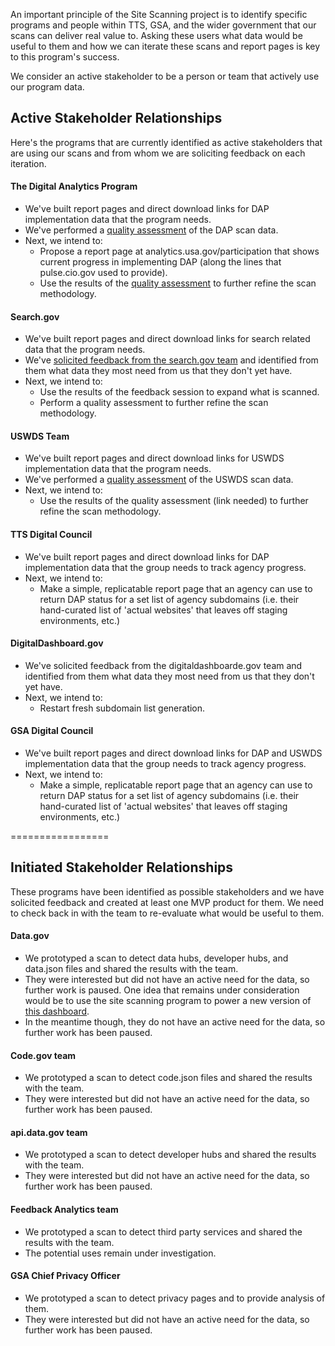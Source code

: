 An important principle of the Site Scanning project is to identify specific programs and people within TTS, GSA, and the wider government that our scans can deliver real value to.  Asking these users what data would be useful to them and how we can iterate these scans and report pages is key to this program's success.  

We consider an active stakeholder to be a person or team that actively use our program data.  

## Active Stakeholder Relationships

Here's the programs that are currently identified as active stakeholders that are using our scans and from whom we are soliciting feedback on each iteration.   

#### The Digital Analytics Program 

* We've built report pages and direct download links for DAP implementation data that the program needs.  
* We've performed a [quality assessment](/scans/qa_analysis/dap-scan-6-20.md) of the DAP scan data. 
* Next, we intend to:
  * Propose a report page at analytics.usa.gov/participation that shows current progress in implementing DAP (along the lines that pulse.cio.gov used to provide).  
  * Use the results of the [quality assessment](/scans/qa_analysis/dap-scan-6-20.md) to further refine the scan methodology.  

#### Search.gov 

* We've built report pages and direct download links for search related data that the program needs.  
* We've [solicited feedback from the search.gov team](https://docs.google.com/document/d/1bdRXgFYRGBASjJ5FEFwLUEksJIk8YxbTSGspVxrdctU/edit) and identified from them what data they most need from us that they don't yet have.  
* Next, we intend to:
  * Use the results of the feedback session to expand what is scanned.  
  * Perform a quality assessment to further refine the scan methodology.  


#### USWDS Team 

* We've built report pages and direct download links for USWDS implementation data that the program needs.  
* We've performed a [quality assessment](https://github.com/18F/site-scanning-documentation/blob/main/scans/qa_analysis/uswds-scan-7-20.md) of the USWDS scan data. 
* Next, we intend to:
  * Use the results of the quality assessment (link needed) to further refine the scan methodology.  


#### TTS Digital Council

* We've built report pages and direct download links for DAP implementation data that the group needs to track agency progress.  
* Next, we intend to:
  * Make a simple, replicatable report page that an agency can use to return DAP status for a set list of agency subdomains (i.e. their hand-curated list of 'actual websites' that leaves off staging environments, etc.) 
  
#### DigitalDashboard.gov

* We've solicited feedback from the digitaldashboarde.gov team and identified from them what data they most need from us that they don't yet have.  
* Next, we intend to:
  * Restart fresh subdomain list generation.  

#### GSA Digital Council 

* We've built report pages and direct download links for DAP and USWDS implementation data that the group needs to track agency progress.  
* Next, we intend to:
  * Make a simple, replicatable report page that an agency can use to return DAP status for a set list of agency subdomains (i.e. their hand-curated list of 'actual websites' that leaves off staging environments, etc.)   


=================


## Initiated Stakeholder Relationships

These programs have been identified as possible stakeholders and we have solicited feedback and created at least one MVP product for them.  We need to check back in with the team to re-evaluate what would be useful to them.  


#### Data.gov

* We prototyped a scan to detect data hubs, developer hubs, and data.json files and shared the results with the team.  
* They were interested but did not have an active need for the data, so further work is paused.  One idea that remains under consideration would be to use the site scanning program to power a new version of [this dashboard](https://labs.data.gov/dashboard/).  
* In the meantime though, they do not have an active need for the data, so further work has been paused.  

#### Code.gov team

* We prototyped a scan to detect code.json files and shared the results with the team.  
* They were interested but did not have an active need for the data, so further work has been paused.  


#### api.data.gov team

* We prototyped a scan to detect developer hubs and shared the results with the team.  
* They were interested but did not have an active need for the data, so further work has been paused.  

#### Feedback Analytics team

* We prototyped a scan to detect third party services and shared the results with the team.  
* The potential uses remain under investigation.  

#### GSA Chief Privacy Officer

* We prototyped a scan to detect privacy pages and to provide analysis of them.  
* They were interested but did not have an active need for the data, so further work has been paused.  
